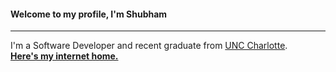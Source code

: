 #### Welcome to my profile, I'm Shubham 

---

I'm a Software Developer and recent graduate from [UNC Charlotte][uncc].   
[<b>Here's my internet home.</b>][website] <br>






[website]: https://thatshubham.com/
[uncc]: https://www.uncc.edu/
